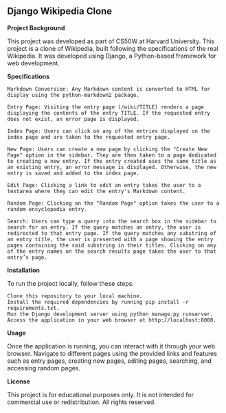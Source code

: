 ## Django Wikipedia Clone

**Project Background**

This project was developed as part of CS50W at Harvard University. This project is a clone of Wikipedia, built following the specifications of the real Wikipedia. It was developed using Django, a Python-based framework for web development.


**Specifications**

    Markdown Conversion: Any Markdown content is converted to HTML for display using the python-markdown2 package.

    Entry Page: Visiting the entry page (/wiki/TITLE) renders a page displaying the contents of the entry TITLE. If the requested entry does not exist, an error page is displayed.

    Index Page: Users can click on any of the entries displayed on the index page and are taken to the requested entry page.

    New Page: Users can create a new page by clicking the "Create New Page" option in the sidebar. They are then taken to a page dedicated to creating a new entry. If the entry created uses the same title as an existing entry, an error message is displayed. Otherwise, the new entry is saved and added to the index page.

    Edit Page: Clicking a link to edit an entry takes the user to a textarea where they can edit the entry's Markdown content.

    Random Page: Clicking on the "Random Page" option takes the user to a random encyclopedia entry.

    Search: Users can type a query into the search box in the sidebar to search for an entry. If the query matches an entry, the user is redirected to that entry page. If the query matches any substring of an entry title, the user is presented with a page showing the entry pages containing the said substring in their titles. Clicking on any of the entry names on the search results page takes the user to that entry’s page.


**Installation**

To run the project locally, follow these steps:

    Clone this repository to your local machine.
    Install the required dependencies by running pip install -r requirements.txt.
    Run the Django development server using python manage.py runserver.
    Access the application in your web browser at http://localhost:8000.


**Usage**

Once the application is running, you can interact with it through your web browser. Navigate to different pages using the provided links and features such as entry pages, creating new pages, editing pages, searching, and accessing random pages.


**License**

This project is for educational purposes only. It is not intended for commercial use or redistribution. All rights reserved. 
